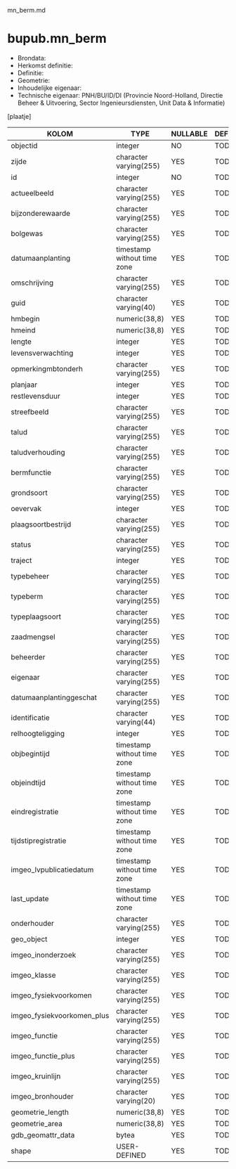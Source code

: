 mn_berm.md

# bupub.mn_berm


* Brondata: 
* Herkomst definitie: 
* Definitie: 
* Geometrie: 
* Inhoudelijke eigenaar: 
* Technische eigenaar: PNH/BU/ID/DI (Provincie Noord-Holland, Directie Beheer & Uitvoering, Sector Ingenieursdiensten, Unit Data & Informatie)

[plaatje]


|KOLOM                            |TYPE                       |NULLABLE|DEFINITIE|
|------                           |----                       |-----   |-----    |
|objectid                         |integer                    |NO      |TODO|
|zijde                            |character varying(255)     |YES     |TODO|
|id                               |integer                    |NO      |TODO|
|actueelbeeld                     |character varying(255)     |YES     |TODO|
|bijzonderewaarde                 |character varying(255)     |YES     |TODO|
|bolgewas                         |character varying(255)     |YES     |TODO|
|datumaanplanting                 |timestamp without time zone|YES     |TODO|
|omschrijving                     |character varying(255)     |YES     |TODO|
|guid                             |character varying(40)      |YES     |TODO|
|hmbegin                          |numeric(38,8)              |YES     |TODO|
|hmeind                           |numeric(38,8)              |YES     |TODO|
|lengte                           |integer                    |YES     |TODO|
|levensverwachting                |integer                    |YES     |TODO|
|opmerkingmbtonderh               |character varying(255)     |YES     |TODO|
|planjaar                         |integer                    |YES     |TODO|
|restlevensduur                   |integer                    |YES     |TODO|
|streefbeeld                      |character varying(255)     |YES     |TODO|
|talud                            |character varying(255)     |YES     |TODO|
|taludverhouding                  |character varying(255)     |YES     |TODO|
|bermfunctie                      |character varying(255)     |YES     |TODO|
|grondsoort                       |character varying(255)     |YES     |TODO|
|oevervak                         |integer                    |YES     |TODO|
|plaagsoortbestrijd               |character varying(255)     |YES     |TODO|
|status                           |character varying(255)     |YES     |TODO|
|traject                          |integer                    |YES     |TODO|
|typebeheer                       |character varying(255)     |YES     |TODO|
|typeberm                         |character varying(255)     |YES     |TODO|
|typeplaagsoort                   |character varying(255)     |YES     |TODO|
|zaadmengsel                      |character varying(255)     |YES     |TODO|
|beheerder                        |character varying(255)     |YES     |TODO|
|eigenaar                         |character varying(255)     |YES     |TODO|
|datumaanplantinggeschat          |character varying(255)     |YES     |TODO|
|identificatie                    |character varying(44)      |YES     |TODO|
|relhoogteligging                 |integer                    |YES     |TODO|
|objbegintijd                     |timestamp without time zone|YES     |TODO|
|objeindtijd                      |timestamp without time zone|YES     |TODO|
|eindregistratie                  |timestamp without time zone|YES     |TODO|
|tijdstipregistratie              |timestamp without time zone|YES     |TODO|
|imgeo_lvpublicatiedatum          |timestamp without time zone|YES     |TODO|
|last_update                      |timestamp without time zone|YES     |TODO|
|onderhouder                      |character varying(255)     |YES     |TODO|
|geo_object                       |integer                    |YES     |TODO|
|imgeo_inonderzoek                |character varying(255)     |YES     |TODO|
|imgeo_klasse                     |character varying(255)     |YES     |TODO|
|imgeo_fysiekvoorkomen            |character varying(255)     |YES     |TODO|
|imgeo_fysiekvoorkomen_plus       |character varying(255)     |YES     |TODO|
|imgeo_functie                    |character varying(255)     |YES     |TODO|
|imgeo_functie_plus               |character varying(255)     |YES     |TODO|
|imgeo_kruinlijn                  |character varying(255)     |YES     |TODO|
|imgeo_bronhouder                 |character varying(20)      |YES     |TODO|
|geometrie_length                 |numeric(38,8)              |YES     |TODO|
|geometrie_area                   |numeric(38,8)              |YES     |TODO|
|gdb_geomattr_data                |bytea                      |YES     |TODO|
|shape                            |USER-DEFINED               |YES     |TODO|
